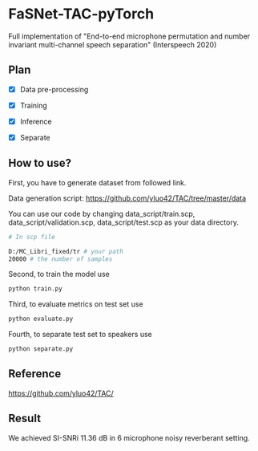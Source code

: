 # FaSNet-TAC-pyTorch
Full implementation of "End-to-end microphone permutation and number invariant multi-channel speech separation" (Interspeech 2020)



## Plan

- [x] Data pre-processing
- [x] Training
- [x] Inference
- [x] Separate


## How to use?
First, you have to generate dataset from followed link.

Data generation script: https://github.com/yluo42/TAC/tree/master/data

You can use our code by changing data_script/train.scp, data_script/validation.scp, data_script/test.scp as your data directory.

```bash
# In scp file

D:/MC_Libri_fixed/tr # your path
20000 # the number of samples
```

Second, to train the model use 
```bash
python train.py
```

Third, to evaluate metrics on test set use
```bash
python evaluate.py
```

Fourth, to separate test set to speakers use
```bash
python separate.py
```

## Reference
https://github.com/yluo42/TAC/

## Result

We achieved SI-SNRi 11.36 dB in 6 microphone noisy reverberant setting.
